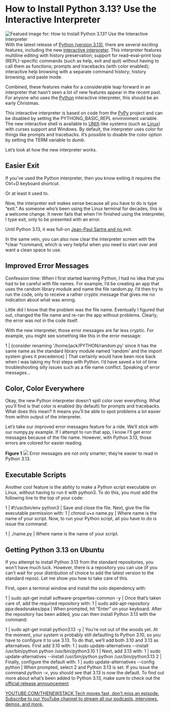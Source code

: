 # How to Install Python 3.13? Use the Interactive Interpreter
![Featued image for: How to Install Python 3.13? Use the Interactive Interpreter](https://cdn.thenewstack.io/media/2024/10/08963947-line-1644072_1280-1024x526.jpg)
With the latest release of [Python (version 3.13)](https://thenewstack.io/python-3-13-blazing-new-trails-in-performance-and-scale/), there are several exciting features, including the new [interactive interpreter](https://docs.python.org/3/tutorial/interpreter.html). This interpreter features multiline editing with history preservation; support for read–eval–print loop (REPL)-specific commands (such as help, exit and quit) without having to call them as functions; prompts and tracebacks (with color enabled); interactive help browsing with a separate command history; history browsing; and paste mode.

Combined, these features make for a considerable leap forward in an interpreter that hasn’t seen a lot of new features appear in the recent past. For anyone who uses the [Python](https://thenewstack.io/an-introduction-to-python-for-non-programmers/) interactive interpreter, this should be an early Christmas.

This interactive interpreter is based on code from the [PyPy](https://pypy.org/) project and can be disabled by setting the PYTHONG_BASIC_REPL environment variable. The new interactive shell is available to [UNIX](https://thenewstack.io/fosdem-24-can-the-unix-shell-be-improved-hell-yes/)-like systems (such as [Linux](https://thenewstack.io/learning-linux-start-here/)) with curses support and Windows. By default, the interpreter uses color for things like prompts and tracebacks. It’s possible to disable the color option by setting the TERM variable to *dumb*.

Let’s look at how the new interpreter works.

## Easier Exit
If you’ve used the Python interpreter, then you know exiting it requires the Ctrl+D keyboard shortcut.

Or at least it used to.

Now, the interpreter exit makes sense because all you have to do is type “exit.” As someone who’s been using the Linux terminal for decades, this is a welcome change. It never fails that when I’m finished using the interpreter, I type exit, only to be presented with an error.

Until Python 3.13, it was full-on [Jean-Paul Sartre and no ](https://en.wikipedia.org/wiki/No_Exit)exit.

In the same vein, you can also now clear the interpreter screen with the *clear *command, which is very helpful when you need to start over and want a clean space to use.

## Improved Error Messages
Confession time: When I first started learning Python, I had no idea that you had to be careful with file names. For example, I’d be creating an app that uses the random library module and name the file random.py. I’d then try to run the code, only to receive a rather cryptic message that gives me no indication about what was wrong.

Little did I know that the problem was the file name. Eventually I figured that out, changed the file name and re-ran the app without problems. Clearly, the error was not in the code itself.

With the new interpreter, those error messages are far less cryptic. For example, you might see something like this in the error message:

1 |
(consider renaming '/home/jack/PYTHON/random.py' since it has the same name as the standard library module named 'random' and the import system gives it precedence) |
That certainly would have been nice back when I was taking my first steps with Python. I’d have saved a lot of time troubleshooting silly issues such as a file name conflict.
Speaking of error messages…

## Color, Color Everywhere
Okay, the new Python interpreter doesn’t spill color over everything. What you’ll find is that color is enabled (by default) for prompts and tracebacks. What does this mean? It means you’ll be able to spot problems a lot easier from within output of the interpreter.

Let’s take our improved error messages feature for a ride. We’ll stick with our numpy.py example. If I attempt to run that app, I know I’ll get error messages because of the file name. However, with Python 3.13, those errors are colored for easier reading.

**Figure 1**
![](https://cdn.thenewstack.io/media/2024/10/78d64b40-python313.jpg)
Error messages are not only smarter; they’re easier to read in Python 3.13.

## Executable Scripts
Another cool feature is the ability to make a Python script executable on Linux, without having to run it with python3. To do this, you must add the following line to the top of your code:

1 |
#!/usr/bin/env python3 |
Save and close the file. Next, give the file executable permission with:
1 |
chmod u+x name.py |
Where name is the name of your script.
Now, to run your Python script, all you have to do is issue the command:

1 |
./name.py |
Where name is the name of your script.
## Getting Python 3.13 on Ubuntu
If you attempt to install Python 3.13 from the standard repositories, you won’t have much luck. However, there is a repository you can use (if you can’t wait for your distribution of choice to add the latest version to the standard repos). Let me show you how to take care of this.

First, open a terminal window and install the solo dependency with:

1 |
sudo apt-get install software-properties-common -y |
Once that’s taken care of, add the required repository with:
1 |
sudo add-apt-repository ppa:deadsnakes/ppa |
When prompted, hit “Enter” on your keyboard.
After the repository has been added, you can then install Python 3.13 with the command:

1 |
sudo apt-get install python3.13 -y |
You’re not out of the woods yet. At the moment, your system is probably still defaulting to Python 3.10, so you have to configure it to use 3.13. To do that, we’ll add both 3.10 and 3.13 as alternatives. First add 3.10 with:
1 |
sudo update-alternatives --install /usr/bin/python python /usr/bin/python3.10 1 |
Next, add 3.13 with:
1 |
sudo update-alternatives --install /usr/bin/python python /usr/bin/python3.13 2 |
Finally, configure the default with:
1 |
sudo update-alternatives --config python |
When prompted, select 2 and Python 3.13 is set. If you issue the command *python -v*, you should see that 3.13 is now the default.
To find out more about what’s been added to Python 3.13, make sure to check out the [official release announcement](https://docs.python.org/3.13/whatsnew/3.13.html).

[
YOUTUBE.COM/THENEWSTACK
Tech moves fast, don't miss an episode. Subscribe to our YouTube
channel to stream all our podcasts, interviews, demos, and more.
](https://youtube.com/thenewstack?sub_confirmation=1)